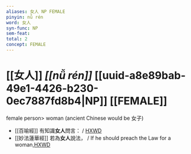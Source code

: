 ```yaml
---
aliases: 女人 NP FEMALE
pinyin: nǚ rén
word: 女人
syn-func: NP
sem-feat: 
total: 2
concept: FEMALE 
---
```

# [[女人]] *[[nǚ rén]]*  [[uuid-a8e89bab-49e1-4426-b230-0ec7887fd8b4|NP]] [[FEMALE]]
female person> woman (ancient Chinese would be 女子)
 - [[百喻經]] 有知識**女人**問言： / [HXWD](https://hxwd.org/textview.html?location=KR6b0066_T_004-0556a.20)
 - [[妙法蓮華經]] 若為**女人**說法， / If he should preach the Law for a woman,[HXWD](https://hxwd.org/textview.html?location=KR6d0001_T_005-0037b.15)